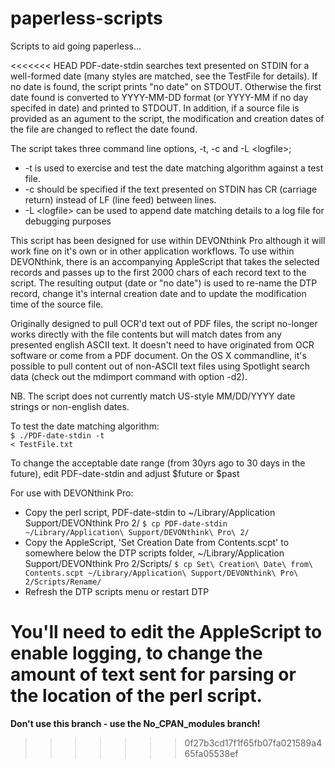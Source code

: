 paperless-scripts
=================

Scripts to aid going paperless...

<<<<<<< HEAD
PDF-date-stdin searches text presented on STDIN for a well-formed date (many styles are matched, see the TestFile for details). If no date is found, the script prints "no date" on STDOUT. Otherwise the first date found is converted to YYYY-MM-DD format (or YYYY-MM if no day specifed in date) and printed to STDOUT. In addition, if a source file is provided as an agument to the script, the modification and creation dates of the file are changed to reflect the date found.

The script takes three command line options, -t, -c and -L \<logfile\>;
- -t is used to exercise and test the date matching algorithm against a test file.
- -c should be specified if the text presented on STDIN has CR (carriage return) instead of LF (line feed) between lines. 
- -L \<logfile\> can be used to append date matching details to a log file for debugging purposes

This script has been designed for use within DEVONthink Pro although it will work fine on it's own or in other application workflows. To use within DEVONthink, there is an accompanying AppleScript that takes the selected records and passes up to the first 2000 chars of each record text to the script. The resulting output (date or "no date") is used to re-name the DTP record, change it's internal creation date and to update the modification time of the source file.

Originally designed to pull OCR'd text out of PDF files, the script no-longer works directly with the file contents but will match dates from any presented english ASCII text. It doesn't need to have originated from OCR software or come from a PDF document. On the OS X commandline, it's possible to pull content out of non-ASCII text files using Spotlight search data (check out the mdimport command with option -d2).

NB. The script does not currently match US-style MM/DD/YYYY date strings or non-english dates.

To test the date matching algorithm:<br>
<code>$ ./PDF-date-stdin -t < TestFile.txt</code>

To change the acceptable date range (from 30yrs ago to 30 days in the future), 
edit PDF-date-stdin and adjust $future or $past

For use with DEVONthink Pro:
- Copy the perl script, PDF-date-stdin to ~/Library/Application Support/DEVONthink Pro 2/ <code>$ cp PDF-date-stdin ~/Library/Application\ Support/DEVONthink\ Pro\ 2/</code>
- Copy the AppleScript, 'Set Creation Date from Contents.scpt' to somewhere below the DTP scripts folder, ~/Library/Application Support/DEVONthink Pro 2/Scripts/ <code>$ cp Set\ Creation\ Date\ from\ Contents.scpt ~/Library/Application\ Support/DEVONthink\ Pro\ 2/Scripts/Rename/</code>
- Refresh the DTP scripts menu or restart DTP

You'll need to edit the AppleScript to enable logging, to change the amount of text sent for parsing or the location
of the perl script.
=======
**Don't use this branch - use the No_CPAN_modules branch!**

>>>>>>> 0f27b3cd17f1f65fb07fa021589a465fa05538ef
